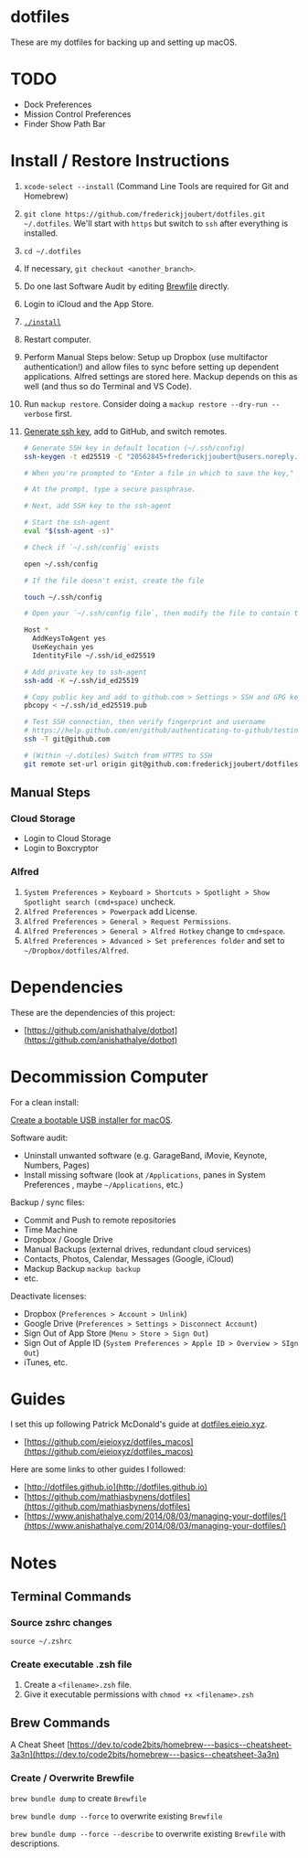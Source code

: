 # dotfiles

These are my dotfiles for backing up and setting up macOS.

# TODO

- Dock Preferences
- Mission Control Preferences
- Finder Show Path Bar

# Install / Restore Instructions

1. `xcode-select --install` (Command Line Tools are required for Git and Homebrew)
2. `git clone https://github.com/frederickjjoubert/dotfiles.git ~/.dotfiles`. We'll start with `https` but switch to `ssh` after everything is installed.
3. `cd ~/.dotfiles`
4. If necessary, `git checkout <another_branch>`.
5. Do one last Software Audit by editing [Brewfile](Brewfile) directly.
6. Login to iCloud and the App Store.
7. [`./install`](install)
8. Restart computer.
9. Perform Manual Steps below: Setup up Dropbox (use multifactor authentication!) and allow files to sync before setting up dependent applications. Alfred settings are stored here. Mackup depends on this as well (and thus so do Terminal and VS Code).
10. Run `mackup restore`. Consider doing a `mackup restore --dry-run --verbose` first.
11. [Generate ssh key](https://help.github.com/en/github/authenticating-to-github/connecting-to-github-with-ssh), add to GitHub, and switch remotes.

    ```zsh
    # Generate SSH key in default location (~/.ssh/config)
    ssh-keygen -t ed25519 -C "20562845+frederickjjoubert@users.noreply.github.com"

    # When you're prompted to "Enter a file in which to save the key," press Enter. This accepts the default file location.

    # At the prompt, type a secure passphrase.

    # Next, add SSH key to the ssh-agent

    # Start the ssh-agent
    eval "$(ssh-agent -s)"

    # Check if `~/.ssh/config` exists

    open ~/.ssh/config

    # If the file doesn't exist, create the file

    touch ~/.ssh/config

    # Open your `~/.ssh/config file`, then modify the file to contain the following lines. If your SSH key file has a different name or path than the example code, modify the filename or path to match your current setup.

    Host *
      AddKeysToAgent yes
      UseKeychain yes
      IdentityFile ~/.ssh/id_ed25519

    # Add private key to ssh-agent
    ssh-add -K ~/.ssh/id_ed25519

    # Copy public key and add to github.com > Settings > SSH and GPG keys
    pbcopy < ~/.ssh/id_ed25519.pub

    # Test SSH connection, then verify fingerprint and username
    # https://help.github.com/en/github/authenticating-to-github/testing-your-ssh-connection
    ssh -T git@github.com

    # (Within ~/.dotiles) Switch from HTTPS to SSH
    git remote set-url origin git@github.com:frederickjjoubert/dotfiles_macos.git
    ```

## Manual Steps

### Cloud Storage

- Login to Cloud Storage
- Login to Boxcryptor

### Alfred

1. `System Preferences > Keyboard > Shortcuts > Spotlight > Show Spotlight search (cmd+space)` uncheck.
2. `Alfred Preferences > Powerpack` add License.
3. `Alfred Preferences > General > Request Permissions`.
4. `Alfred Preferences > General > Alfred Hotkey` change to `cmd+space`.
5. `Alfred Preferences > Advanced > Set preferences folder` and set to `~/Dropbox/dotfiles/Alfred`.

# Dependencies

These are the dependencies of this project:

- [https://github.com/anishathalye/dotbot](https://github.com/anishathalye/dotbot)

# Decommission Computer

For a clean install:

[Create a bootable USB installer for macOS](https://support.apple.com/en-us/HT201372).

Software audit:

- Uninstall unwanted software (e.g. GarageBand, iMovie, Keynote, Numbers, Pages)
- Install missing software (look at `/Applications`, panes in System Preferences , maybe `~/Applications`, etc.)

Backup / sync files:

- Commit and Push to remote repositories
- Time Machine
- Dropbox / Google Drive
- Manual Backups (external drives, redundant cloud services)
- Contacts, Photos, Calendar, Messages (Google, iCloud)
- Mackup Backup `mackup backup`
- etc.

Deactivate licenses:

- Dropbox (`Preferences > Account > Unlink`)
- Google Drive (`Preferences > Settings > Disconnect Account`)
- Sign Out of App Store (`Menu > Store > Sign Out`)
- Sign Out of Apple ID (`System Preferences > Apple ID > Overview > SIgn Out`)
- iTunes, etc.

# Guides

I set this up following Patrick McDonald's guide at [dotfiles.eieio.xyz](http://dotfiles.eieio.xyz).

- [https://github.com/eieioxyz/dotfiles_macos](https://github.com/eieioxyz/dotfiles_macos)

Here are some links to other guides I followed:

- [http://dotfiles.github.io](http://dotfiles.github.io)
- [https://github.com/mathiasbynens/dotfiles](https://github.com/mathiasbynens/dotfiles)
- [https://www.anishathalye.com/2014/08/03/managing-your-dotfiles/](https://www.anishathalye.com/2014/08/03/managing-your-dotfiles/)

# Notes

## Terminal Commands

### Source zshrc changes

`source ~/.zshrc`

### Create executable .zsh file

1. Create a `<filename>.zsh` file.
2. Give it executable permissions with `chmod +x <filename>.zsh`

## Brew Commands

A Cheat Sheet [https://dev.to/code2bits/homebrew---basics--cheatsheet-3a3n](https://dev.to/code2bits/homebrew---basics--cheatsheet-3a3n)

### Create / Overwrite Brewfile

`brew bundle dump` to create `Brewfile`

`brew bundle dump --force` to overwrite existing `Brewfile`

`brew bundle dump --force --describe` to overwrite existing `Brewfile` with descriptions.
